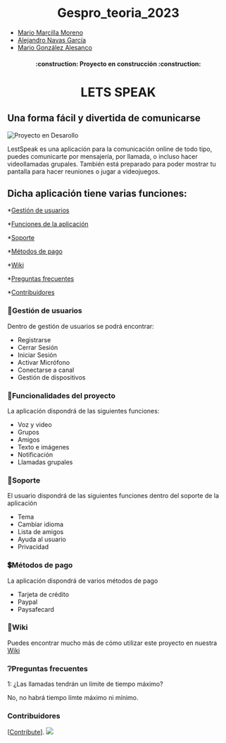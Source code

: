 
# <h1 align="center"> Gespro_teoria_2023 </h1>
- [Mario Marcilla Moreno](https://github.com/mariomarcilla) 
- [Alejandro Navas García](https://github.com/Pr0ken)
- [Mario González Alesanco](https://github.com/mariogonn)

<h4 align="center">
:construction: Proyecto en construcción :construction:
</h4>

<h1 align="center"> LETS SPEAK </h1>

## Una forma fácil y divertida de comunicarse


![Proyecto en Desarollo](https://img.shields.io/badge/STATUS-EN%20DESAROLLO-green)

LestSpeak es una aplicación para la comunicación online de todo tipo, puedes comunicarte por mensajería, por llamada, o incluso hacer videollamadas grupales. También está preparado para poder mostrar tu pantalla para hacer reuniones o jugar a videojuegos.

## Dicha aplicación tiene varias funciones:


*[Gestión de usuarios](#officegestión-de-usuarios)

*[Funciones de la aplicación](#hammerfuncionalidades-del-proyecto)

*[Soporte](#wrenchsoporte)

*[Métodos de pago](#heavy_dollar_signmétodos-de-pago)

*[Wiki](#bookwiki)

*[Preguntas frecuentes](#grey_questionpreguntas-frecuentes)

*[Contribuidores](#Contribuidores)

### :office:Gestión de usuarios 

Dentro de gestión de usuarios se podrá encontrar:

- Registrarse
- Cerrar Sesión
- Iniciar Sesión
- Activar Micrófono
- Conectarse a canal
- Gestión de dispositivos

### :hammer:Funcionalidades del proyecto

La aplicación dispondrá de las siguientes funciones:

- Voz y video
- Grupos
- Amigos
- Texto e imágenes
- Notificación
- Llamadas grupales

### :wrench:Soporte 

El usuario dispondrá de las siguientes funciones dentro del soporte de la aplicación

- Tema
- Cambiar idioma
- Lista de amigos
- Ayuda al usuario
- Privacidad

### :heavy_dollar_sign:Métodos de pago 

La aplicación dispondrá de varios métodos de pago

- Tarjeta de crédito
- Paypal
- Paysafecard

### :book:Wiki 

Puedes encontrar mucho más de cómo utilizar este proyecto en nuestra [Wiki](https://github.com/jesus13g/lestSpeak/wiki)

### :grey_question:Preguntas frecuentes 

1: ¿Las llamadas tendrán un límite de tiempo máximo?

  No, no habrá tiempo límte máximo ni mínimo.


### Contribuidores

[[Contribute](CONTRIBUTING.md)]. <a href="https://github.com/jesus13g/lestSpeak/graphs/contributors"><img src="https://opencollective.com/Docusaurus/contributors.svg?width=890&button=false" /></a>




